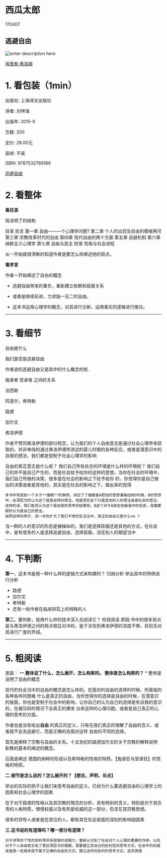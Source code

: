 # 西瓜太郎

170407

## 逃避自由 
![enter description here][1]

 [埃里希·弗洛姆](https://www.baidu.com/s?ie=UTF-8&wd=%E5%9F%83%E9%87%8C%E5%B8%8C%C2%B7%E5%BC%97%E6%B4%9B%E5%A7%86)

# 1. 看包装（1min）

出版社: 上海译文出版社

译者:  刘林海 

出版年: 2015-6

页数: 200

定价: 28.00元

装帧: 平装

ISBN: 9787532769186

[逃避自由](https://book.douban.com/subject/26418475/)

# 2. 看整体

**看目录**

简洁明了的结构

目录
前言
第一章 自由———个心理学问题?
第二章 个人的出现及自由的模棱两可
第三章 宗教改革时代的自由
第四章 现代自由的两个方面
第五章 逃避机制
第六章 纳粹主义心理学
第七章 自由与民主
附录 性格与社会进程

从一开始就很清晰的知道作者是要怎么样阐述他的观点。


**看序言**

作者一开始阐述了自由的概念

- 逃避自由带来的重负，重新建立依赖和臣服关系

- 或者是继续前进，力求独一无二的自由。

- 这本书运用心理学的概念，对其进行诊断，运用事实的逻辑进行推论。

------

# 3. 看细节

自由是什么

我们是否是逃避自由

作者说的逃避自由又是其中的什么概念的呢.

施虐者  受虐者 之间的关系

法西斯

阿道尔，希特勒

路德

加尔文

弗洛伊德

作者不赞同弗洛伊德的部分观念，认为我们的个人自由意志是通过社会心理学来获取的。并非单纯的通过弗洛伊德所讲述的婴儿时期的各种反应，或者是潜意识中的自我的想法，我们都是受制于社会心理学的影响

自由的真正意志是什么呢？
我们自己所有处在的环境是什么样的环境呢？
我们自己的并不是自己产生的，而是社会给予给你的这样的思想。当你在社会的环境中，我们自己所做的决策，很多是在社会的影响之下给予给你 的，你觉得你是自己做出的决策或者是其他的，其实是在社会的影响之下，做出来的觉得

	本书中有提到一个关于**催眠**的案例，讲述了了催眠者A把他的思想灌输给B的时候，B的思想中，在深层次的认为这个就是这样的想法，但是其实这个只是其他的人的想法或者社会的想法，这样的话，我们能否认为这个是自我的思考的结果呢。B这个对于A放在他脑海中的信息，毋庸置疑的认为是自己的想法。
	按照这样的例子，进一步的扩大了我们平常的生活当中，真正的自由又是什么ne ?
当一群的人的意识的形态是被操纵的，我们是选择臣服还是其他的方式，在社会中，是有很多的人是选择逃避自由，选择臣服，活在别人的期望当中


-------
# 4. 下判断

**第一**，这本书是用一种什么样的逻辑方式来构建的？
归纳分析
举出其中的特例进行分析
- 路德
- 加尔文
- 希特勒
- 还有一些作者在临床研究上的特殊的人

**第二**，要判断，我用什么样的技术深入去阅读它？
    检视阅读
原因:书中的很多观点是与弗洛伊德之间的观点相互对冲的，鉴于涉及到弗洛伊德的深度不够，目前先对其进行广度的开阔。

-------
# 5. 粗阅读
思路：
**一.整体说了什么，怎么展开，怎么构架的。 整体是怎么构架的？**
*
整体是说明了自由的概念

现代的社会当中的自由的概念是怎么样的。在面对的自由的选择的时候，所面临的各种各样的困难
什么是真正的自由，当你觉得你的选择是自由的时候，在潜意识的层面，你也是受制于社会中的影响，让你自己的认为自己的选择是有自我的意识的，在被压抑的情况下会真正的爆发
出来这样的心理问题。或者是自己真正的心理的思考的方面。

作者也是没有给出**自由** 的真正的定义，只有在我们真正的理解了自由的含义，或者就不会去逃避它，而是正确的去面对这样 自由的不同的选择。

首先是阐释了宗教与自由的关系。十五世纪的路德加尔文的关于宗教的解释说明
新教的基本的阐述的概念。

后面是阐述 德国的纳粹的形成以及希特勒的性格的特质。【施虐狂与受虐狂】的性格的特质。


**二.细节是怎么说的？怎么展开的？【想法，声明，论点】**

 举出的实际的例子让我们来思考自由的定义，已经为什么要逃避自由的心理学上的因素和社会心理学的因素

在于对于路德的性格以及其宗教的理念的分析，具有特别的含义，特别是对于其负责的人格特质，憎恨权威以及有热爱权威的这一部分，包含在其宗教思想。

很多的领导人或者是在其位的人，都有其在社会层面的深刻的影响因因素

**三.这书说的有道理吗？哪一部分有道理？**

	对于领导的个性的剖析等具有很强的说服力，重新认识到了社会对个人心理的重要的作用，以及对于个人自由意志有了更加深层次的理解。需要建立其自己的批判性的思考方式，社会中的权威或者是一些根本就不属于正确的自由的方式。建立这样的批判的思考方式，追求真理
	
	


  [1]: ./images/1491550412318.jpg "1491550412318.jpg"
  [2]: ./images/1491550533166.jpg "1491550533166.jpg"
